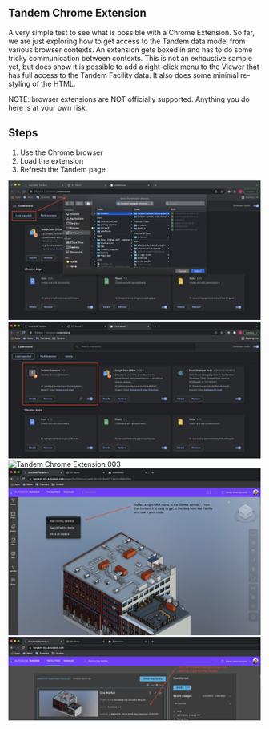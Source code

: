 ## Tandem Chrome Extension

A very simple test to see what is possible with a Chrome Extension.  So far, we are just exploring how to get access to the Tandem data model from various browser contexts.  An extension gets boxed in and has to do some tricky communication between contexts.  This is not an exhaustive sample yet, but does show it is possible to add a right-click menu to the Viewer that has full access to the Tandem Facility data.  It also does some minimal re-styling of the HTML.

NOTE: browser extensions are NOT officially supported.  Anything you do here is at your own risk.

## Steps

1. Use the Chrome browser
2. Load the extension
3. Refresh the Tandem page


![Tandem Chrome Extension 001](./docs/Readme_img_001.png)
![Tandem Chrome Extension 002](./docs/Readme_img_002.png)
![Tandem Chrome Extension 003](./docs/Readme_img_003.png)
![Tandem Chrome Extension 004](./docs/Readme_img_004.png)
![Tandem Chrome Extension 005](./docs/Readme_img_005.png)
